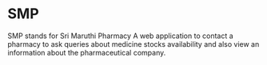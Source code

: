 # SMP
SMP stands for Sri Maruthi Pharmacy
A  web application to contact a pharmacy to ask queries about medicine stocks availability and also view an information about the pharmaceutical company.
